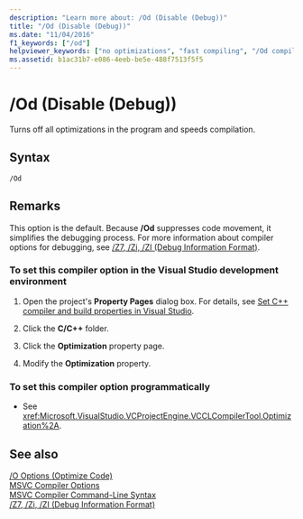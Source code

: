 ```yaml
---
description: "Learn more about: /Od (Disable (Debug))"
title: "/Od (Disable (Debug))"
ms.date: "11/04/2016"
f1_keywords: ["/od"]
helpviewer_keywords: ["no optimizations", "fast compiling", "/Od compiler option [C++]", "disable optimizations", "Od compiler option [C++]", "-Od compiler option [C++]", "disable (debug) compiler option [C++]"]
ms.assetid: b1ac31b7-e086-4eeb-be5e-488f7513f5f5
---
```

# /Od (Disable (Debug))

Turns off all optimizations in the program and speeds compilation.

## Syntax

```
/Od
```

## Remarks

This option is the default. Because **/Od** suppresses code movement, it simplifies the debugging process. For more information about compiler options for debugging, see [/Z7, /Zi, /ZI (Debug Information Format)](z7-zi-zi-debug-information-format.md).

### To set this compiler option in the Visual Studio development environment

1. Open the project's **Property Pages** dialog box. For details, see [Set C++ compiler and build properties in Visual Studio](../working-with-project-properties.md).

1. Click the **C/C++** folder.

1. Click the **Optimization** property page.

1. Modify the **Optimization** property.

### To set this compiler option programmatically

- See <xref:Microsoft.VisualStudio.VCProjectEngine.VCCLCompilerTool.Optimization%2A>.

## See also

[/O Options (Optimize Code)](o-options-optimize-code.md)<br/>
[MSVC Compiler Options](compiler-options.md)<br/>
[MSVC Compiler Command-Line Syntax](compiler-command-line-syntax.md)<br/>
[/Z7, /Zi, /ZI (Debug Information Format)](z7-zi-zi-debug-information-format.md)
